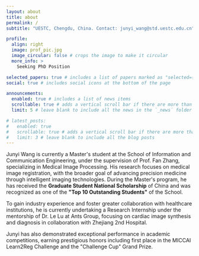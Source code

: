 ```yaml
---
layout: about
title: about
permalink: /
subtitle: "UESTC, Chengdu, China. Contact: junyi_wang@std.uestc.edu.cn"

profile:
  align: right
  image: prof_pic.jpg
  image_circular: false # crops the image to make it circular
  more_info: >
    Seeking PhD Position

selected_papers: true # includes a list of papers marked as "selected={true}"
social: true # includes social icons at the bottom of the page

announcements:
  enabled: true # includes a list of news items
  scrollable: true # adds a vertical scroll bar if there are more than 3 news items
  limit: 5 # leave blank to include all the news in the `_news` folder

# latest_posts:
#   enabled: true
#   scrollable: true # adds a vertical scroll bar if there are more than 3 new posts items
#   limit: 3 # leave blank to include all the blog posts
---
```


Junyi Wang is currently a Master's student at the School of Information and Communication Engineering, under the supervision of Prof. Fan Zhang, specializing in Medical Image Processing. His  research focuses on medical image registration, with the broader goal of advancing precision medicine through intelligent imaging technologies. During the Master's program, he has received the **Graduate Student National Scholarship** of China and was recognized as one of the **"Top 10 Outstanding Students"** of the School.

To gain industry experience and foster greater collaboration with healthcare institutions, he is currently undertaking a Research Internship under the mentorship of Dr. Le Lu at Ants Group, focusing on cardiac image synthesis and diagnosis in collaboration with Zhejiang 2nd Hospital.

Junyi has also demonstrated exceptional performance in academic competitions, earning prestigious honors including first place in the MICCAI Learn2Reg Challenge and the "Challenge Cup" Grand Prize.
